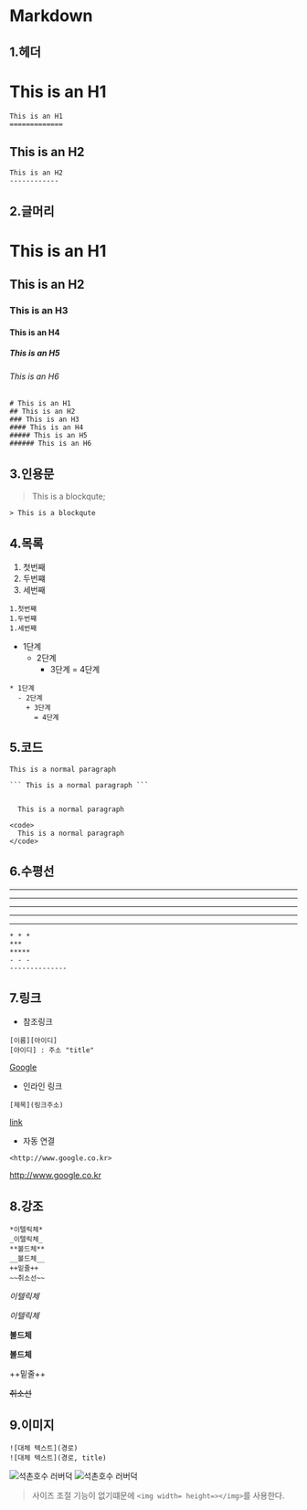 # Markdown

##  1.헤더



  This is an H1
  ==============
  ```
  This is an H1
  =============
  ```


  This is an H2
  -------------
  ```
  This is an H2
  ------------
  ```


## 2.글머리 



# This is an H1
## This is an H2
### This is an H3
#### This is an H4
##### This is an H5
###### This is an H6
```
# This is an H1
## This is an H2
### This is an H3
#### This is an H4
##### This is an H5
###### This is an H6
```

## 3.인용문

> This is a blockqute;
```
> This is a blockqute
```

## 4.목록


1. 첫번째
1. 두번쨰
1. 세번째

```
1.첫번째
1.두번쨰
1.세번째
```

* 1단계
  - 2단계
    + 3단계
      = 4단계
```
* 1단계
  - 2단계
    + 3단계
      = 4단계
```

## 5.코드

```
This is a normal paragraph
```

```
``` This is a normal paragraph ```
```

<code>
  This is a normal paragraph
</code>


```
<code>
  This is a normal paragraph
</code>
```

## 6.수평선

* * * 
***
*****
- - - 
--------------

```
* * * 
***
*****
- - - 
--------------
```

## 7.링크

- 참조링크

```
[이름][아이디]
[아이디] : 주소 "title"
```
[Google][1]

[1]: http://google.com""

- 인라인 링크

```
[제목](링크주소)
```

[link](www.google.co.kr)

- 자동 연결

```
<http://www.google.co.kr>
```
<http://www.google.co.kr>

## 8.강조

```
*이텔릭체*
_이텔릭체_
**볼드체**
__볼드체__
++밑줄++
~~취소선~~
```
*이텔릭체*

_이텔릭체_

**볼드체**

__볼드체__

++밑줄++

~~취소선~~

## 9.이미지

```
![대체 텍스트](경로)
![대체 텍스트](경로, title)
```
![석촌호수 러버덕](http://cfile6.uf.tistory.com/image/2426E646543C9B4532C7B0)
![석촌호수 러버덕](http://cfile6.uf.tistory.com/image/2426E646543C9B4532C7B0 "RubberDuck")

> 사이즈 조절 기능이 없기떄문에 ``` <img width= height=></img> ```를 사용한다.

